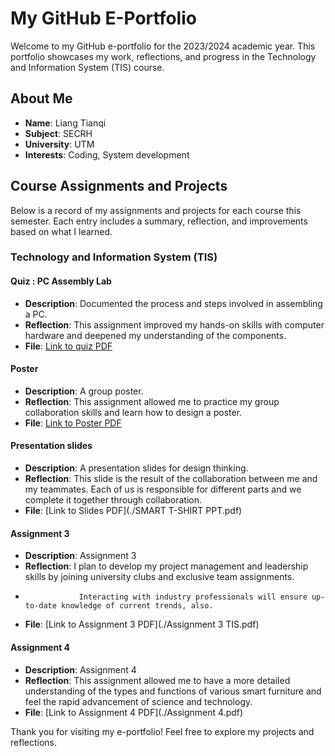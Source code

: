 # My GitHub E-Portfolio
Welcome to my GitHub e-portfolio for the 2023/2024 academic year. This portfolio showcases my work, reflections, and progress in the Technology and Information System (TIS) course.

## About Me
- **Name**: Liang Tianqi
- **Subject**: SECRH
- **University**: UTM
- **Interests**: Coding, System development

## Course Assignments and Projects
Below is a record of my assignments and projects for each course this semester. Each entry includes a summary, reflection, and improvements based on what I learned.

### Technology and Information System (TIS)

#### Quiz : PC Assembly Lab
- **Description**: Documented the process and steps involved in assembling a PC.
- **Reflection**: This assignment improved my hands-on skills with computer hardware and deepened my understanding of the components.
- **File**: [Link to quiz PDF](./quiz.pdf)

#### Poster
- **Description**: A group poster.
- **Reflection**: This assignment allowed me to practice my group collaboration skills and learn how to design a poster.
- **File**: [Link to Poster PDF](./Poster.pdf)

#### Presentation slides
- **Description**: A presentation slides for design thinking.
- **Reflection**: This slide is the result of the collaboration between me and my teammates. Each of us is responsible for different parts and we complete it together through collaboration.
- **File**: [Link to Slides PDF](./SMART T-SHIRT PPT.pdf)

#### Assignment 3
- **Description**: Assignment 3
- **Reflection**: I plan to develop my project management and leadership skills by joining university clubs and exclusive team assignments.
-                 Interacting with industry professionals will ensure up-to-date knowledge of current trends, also.
- **File**: [Link to Assignment 3 PDF](./Assignment 3 TIS.pdf)

#### Assignment 4
- **Description**: Assignment 4
- **Reflection**: This assignment allowed me to have a more detailed understanding of the types and functions of various smart furniture and feel the rapid advancement of science and technology.
- **File**: [Link to Assignment 4 PDF](./Assignment 4.pdf)

Thank you for visiting my e-portfolio! Feel free to explore my projects and reflections.
